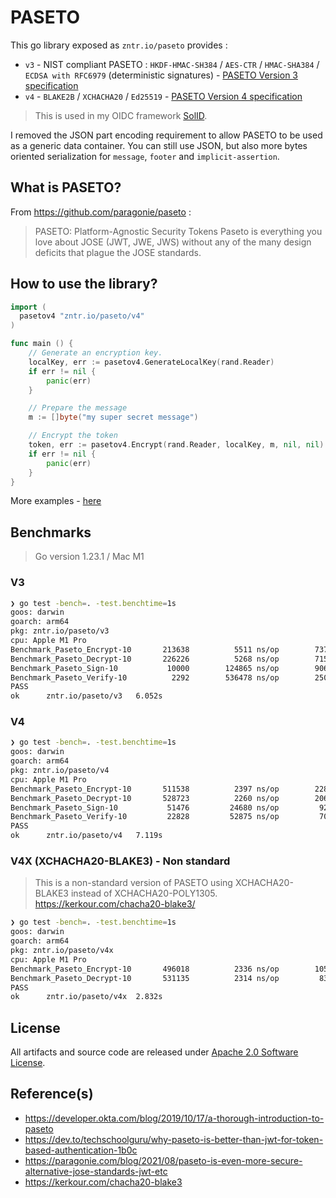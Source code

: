 # PASETO

This go library exposed as `zntr.io/paseto` provides :

* `v3` - NIST compliant PASETO : `HKDF-HMAC-SH384` / `AES-CTR` / `HMAC-SHA384` / `ECDSA with RFC6979` (deterministic signatures) - [PASETO Version 3 specification](https://github.com/paseto-standard/paseto-spec/blob/master/docs/01-Protocol-Versions/Version3.md)
* `v4` - `BLAKE2B` / `XCHACHA20` / `Ed25519` - [PASETO Version 4 specification](https://github.com/paseto-standard/paseto-spec/blob/master/docs/01-Protocol-Versions/Version4.md)

> This is used in my OIDC framework [SolID](https://github.com/zntrio/solid).

I removed the JSON part encoding requirement to allow PASETO to be used as a 
generic data container. You can still use JSON, but also more bytes oriented 
serialization for `message`,  `footer` and `implicit-assertion`.

## What is PASETO?

From https://github.com/paragonie/paseto :

> PASETO: Platform-Agnostic Security Tokens
> Paseto is everything you love about JOSE (JWT, JWE, JWS) without any of the many design deficits that plague the JOSE standards.

## How to use the library?

```go
import (
  pasetov4 "zntr.io/paseto/v4"
)

func main () {
	// Generate an encryption key.
	localKey, err := pasetov4.GenerateLocalKey(rand.Reader)
	if err != nil {
		panic(err)
	}

	// Prepare the message
	m := []byte("my super secret message")

	// Encrypt the token
	token, err := pasetov4.Encrypt(rand.Reader, localKey, m, nil, nil)
	if err != nil {
		panic(err)
	}
}
```

More examples - [here](example_test.go)

## Benchmarks

> Go version 1.23.1 / Mac M1

### V3

```sh
❯ go test -bench=. -test.benchtime=1s
goos: darwin
goarch: arm64
pkg: zntr.io/paseto/v3
cpu: Apple M1 Pro
Benchmark_Paseto_Encrypt-10    	  213638	      5511 ns/op	    7378 B/op	      52 allocs/op
Benchmark_Paseto_Decrypt-10    	  226226	      5268 ns/op	    7154 B/op	      52 allocs/op
Benchmark_Paseto_Sign-10       	   10000	    124865 ns/op	    9060 B/op	      86 allocs/op
Benchmark_Paseto_Verify-10     	    2292	    536478 ns/op	    2504 B/op	      36 allocs/op
PASS
ok  	zntr.io/paseto/v3	6.052s
```

### V4

```sh
❯ go test -bench=. -test.benchtime=1s
goos: darwin
goarch: arm64
pkg: zntr.io/paseto/v4
cpu: Apple M1 Pro
Benchmark_Paseto_Encrypt-10    	  511538	      2397 ns/op	    2288 B/op	      12 allocs/op
Benchmark_Paseto_Decrypt-10    	  528723	      2260 ns/op	    2064 B/op	      12 allocs/op
Benchmark_Paseto_Sign-10       	   51476	     24680 ns/op	     928 B/op	       4 allocs/op
Benchmark_Paseto_Verify-10     	   22828	     52875 ns/op	     704 B/op	       4 allocs/op
PASS
ok  	zntr.io/paseto/v4	7.119s
```

### V4X (XCHACHA20-BLAKE3) - Non standard

> This is a non-standard version of PASETO using XCHACHA20-BLAKE3 instead of XCHACHA20-POLY1305.
> https://kerkour.com/chacha20-blake3/

```sh
❯ go test -bench=. -test.benchtime=1s
goos: darwin
goarch: arm64
pkg: zntr.io/paseto/v4x
cpu: Apple M1 Pro
Benchmark_Paseto_Encrypt-10    	  496018	      2336 ns/op	    1056 B/op	       6 allocs/op
Benchmark_Paseto_Decrypt-10    	  531135	      2314 ns/op	     832 B/op	       6 allocs/op
PASS
ok  	zntr.io/paseto/v4x	2.832s
```

## License

All artifacts and source code are released under [Apache 2.0 Software License](LICENSE).

## Reference(s)

- <https://developer.okta.com/blog/2019/10/17/a-thorough-introduction-to-paseto>
- <https://dev.to/techschoolguru/why-paseto-is-better-than-jwt-for-token-based-authentication-1b0c>
- <https://paragonie.com/blog/2021/08/paseto-is-even-more-secure-alternative-jose-standards-jwt-etc>
- <https://kerkour.com/chacha20-blake3>
